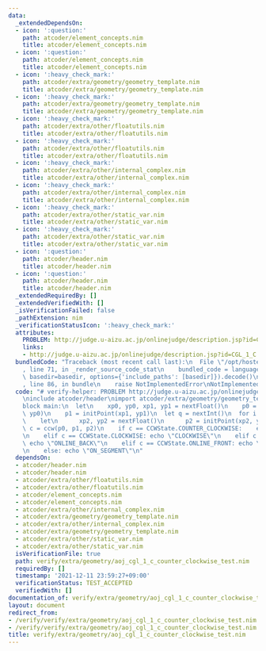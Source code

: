 ```yaml
---
data:
  _extendedDependsOn:
  - icon: ':question:'
    path: atcoder/element_concepts.nim
    title: atcoder/element_concepts.nim
  - icon: ':question:'
    path: atcoder/element_concepts.nim
    title: atcoder/element_concepts.nim
  - icon: ':heavy_check_mark:'
    path: atcoder/extra/geometry/geometry_template.nim
    title: atcoder/extra/geometry/geometry_template.nim
  - icon: ':heavy_check_mark:'
    path: atcoder/extra/geometry/geometry_template.nim
    title: atcoder/extra/geometry/geometry_template.nim
  - icon: ':heavy_check_mark:'
    path: atcoder/extra/other/floatutils.nim
    title: atcoder/extra/other/floatutils.nim
  - icon: ':heavy_check_mark:'
    path: atcoder/extra/other/floatutils.nim
    title: atcoder/extra/other/floatutils.nim
  - icon: ':heavy_check_mark:'
    path: atcoder/extra/other/internal_complex.nim
    title: atcoder/extra/other/internal_complex.nim
  - icon: ':heavy_check_mark:'
    path: atcoder/extra/other/internal_complex.nim
    title: atcoder/extra/other/internal_complex.nim
  - icon: ':heavy_check_mark:'
    path: atcoder/extra/other/static_var.nim
    title: atcoder/extra/other/static_var.nim
  - icon: ':heavy_check_mark:'
    path: atcoder/extra/other/static_var.nim
    title: atcoder/extra/other/static_var.nim
  - icon: ':question:'
    path: atcoder/header.nim
    title: atcoder/header.nim
  - icon: ':question:'
    path: atcoder/header.nim
    title: atcoder/header.nim
  _extendedRequiredBy: []
  _extendedVerifiedWith: []
  _isVerificationFailed: false
  _pathExtension: nim
  _verificationStatusIcon: ':heavy_check_mark:'
  attributes:
    PROBLEM: http://judge.u-aizu.ac.jp/onlinejudge/description.jsp?id=CGL_1_C
    links:
    - http://judge.u-aizu.ac.jp/onlinejudge/description.jsp?id=CGL_1_C
  bundledCode: "Traceback (most recent call last):\n  File \"/opt/hostedtoolcache/Python/3.10.1/x64/lib/python3.10/site-packages/onlinejudge_verify/documentation/build.py\"\
    , line 71, in _render_source_code_stat\n    bundled_code = language.bundle(stat.path,\
    \ basedir=basedir, options={'include_paths': [basedir]}).decode()\n  File \"/opt/hostedtoolcache/Python/3.10.1/x64/lib/python3.10/site-packages/onlinejudge_verify/languages/nim.py\"\
    , line 86, in bundle\n    raise NotImplementedError\nNotImplementedError\n"
  code: "# verify-helper: PROBLEM http://judge.u-aizu.ac.jp/onlinejudge/description.jsp?id=CGL_1_C\n\
    \ninclude atcoder/header\nimport atcoder/extra/geometry/geometry_template\n\n\
    block main:\n  let\n    xp0, yp0, xp1, yp1 = nextFloat()\n    p0 = initPoint(xp0,\
    \ yp0)\n    p1 = initPoint(xp1, yp1)\n  let q = nextInt()\n  for i in 0..<q:\n\
    \    let\n      xp2, yp2 = nextFloat()\n      p2 = initPoint(xp2, yp2)\n     \
    \ c = ccw(p0, p1, p2)\n    if c == CCWState.COUNTER_CLOCKWISE:    echo \"COUNTER_CLOCKWISE\"\
    \n    elif c == CCWState.CLOCKWISE: echo \"CLOCKWISE\"\n    elif c == CCWState.ONLINE_BACK:\
    \ echo \"ONLINE_BACK\"\n    elif c == CCWState.ONLINE_FRONT: echo \"ONLINE_FRONT\"\
    \n    else: echo \"ON_SEGMENT\"\n"
  dependsOn:
  - atcoder/header.nim
  - atcoder/header.nim
  - atcoder/extra/other/floatutils.nim
  - atcoder/extra/other/floatutils.nim
  - atcoder/element_concepts.nim
  - atcoder/element_concepts.nim
  - atcoder/extra/other/internal_complex.nim
  - atcoder/extra/geometry/geometry_template.nim
  - atcoder/extra/other/internal_complex.nim
  - atcoder/extra/geometry/geometry_template.nim
  - atcoder/extra/other/static_var.nim
  - atcoder/extra/other/static_var.nim
  isVerificationFile: true
  path: verify/extra/geometry/aoj_cgl_1_c_counter_clockwise_test.nim
  requiredBy: []
  timestamp: '2021-12-11 23:59:27+09:00'
  verificationStatus: TEST_ACCEPTED
  verifiedWith: []
documentation_of: verify/extra/geometry/aoj_cgl_1_c_counter_clockwise_test.nim
layout: document
redirect_from:
- /verify/verify/extra/geometry/aoj_cgl_1_c_counter_clockwise_test.nim
- /verify/verify/extra/geometry/aoj_cgl_1_c_counter_clockwise_test.nim.html
title: verify/extra/geometry/aoj_cgl_1_c_counter_clockwise_test.nim
---
```


